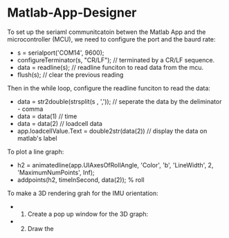# Matlab-App-Designer

To set up the seriaml communitcatoin betwen the Matlab App and the microcontroller (MCU), we need to configure the port and the baurd rate:
- s = serialport('COM14', 9600);
- configureTerminator(s, "CR/LF"); // terminated by a CR/LF sequence.
- data = readline(s); // readline funciton to read data from the mcu.
- flush(s); // clear the previous reading

Then in the while loop, configure the readline funciton to read the data:

- data = str2double(strsplit(s , ',')); // seperate the data by the deliminator - comma
- data = data(1) // time 
- data = data(2) // loadcell data
- app.loadcellValue.Text = double2str(data(2)) // display the data on matlab's label

To plot a line graph:

- h2 = animatedline(app.UIAxesOfRollAngle, 'Color', 'b', 'LineWidth', 2, 'MaximumNumPoints', Inf);
- addpoints(h2, timeInSecond, data(2)); % roll

To make a 3D rendering grah for the IMU orientation:
- 1. Create a pop up window for the 3D graph:
 
- 2. Draw the 

